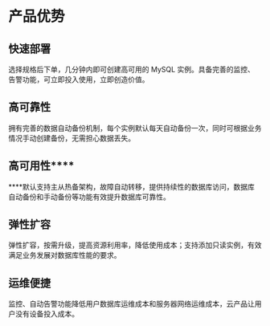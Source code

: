 # 产品优势

## 快速部署

选择规格后下单，几分钟内即可创建高可用的 MySQL 实例。具备完善的监控、告警功能，可立即投入使用，立即创造价值。

## 高可靠性

拥有完善的数据自动备份机制，每个实例默认每天自动备份一次，同时可根据业务情况手动创建备份，无需担心数据丢失。

## 高可用性****

****默认支持主从热备架构，故障自动转移，提供持续性的数据库访问，数据库自动备份和手动备份等功能有效提升数据库可靠性。

## 弹性扩容

弹性扩容，按需升级，提高资源利用率，降低使用成本；支持添加只读实例，有效满足业务发展对数据库性能的要求。

## **运维便捷**

监控、自动告警功能降低用户数据库运维成本和服务器网络运维成本，云产品让用户没有设备投入成本。
